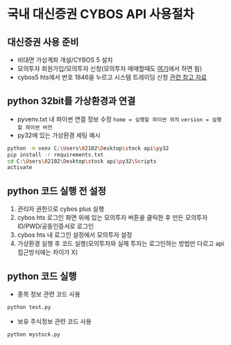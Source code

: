 # 국내 대신증권 CYBOS API 사용절차

## 대신증권 사용 준비

- 비대면 가상계좌 개설/CYBOS 5 설치
- 모의투자 회원가입/모의투자 신청(모의투자 매매할때도 [여기](https://vt.daishin.com/ds/cybos/info/info.do?m=4102&p=5492&v=4630)에서 하면 됨)
- cybos5 hts에서 번호 1846을 누르고 시스템 트레이딩 신청
[관련 참고 자료](https://money2.daishin.com/e5/mboard/ptype_basic/HTS_Plus_Helper/DW_Basic_Read_Page.aspx?boardseq=296&seq=219&page=1&searchString=&p=&v=&m=)

## python 32bit를 가상환경과 연결
- pyvenv.txt 내 파이썬 연결 정보 수정
  `home = 실행할 파이썬 위치`
  `version = 실행할 파이썬 버전`
- py32에 있는 가상환경 세팅 예시
```bash
python -m venv C:\Users\82102\Desktop\stock api\py32
pip install -r requirements.txt
cd C:\Users\82102\Desktop\stock api\py32\Scripts
activate
```

## python 코드 실행 전 설정
1. 관리자 권한으로 cybos plus 실행
2. cybos hts 로그인 화면 위에 있는 모의투자 버튼을 클릭한 후 만든 모의투자 ID/PWD/공동인증서로 로그인
3. cybos hts 내 로그인 설정에서 모의투자 설정
4. 가상환경 실행 후 코드 실행(모의투자와 실제 투자는 로그인하는 방법만 다르고 api접근방식에는 차이가 X)

## python 코드 실행
* 종목 정보 관련 코드 사용
```bash
python test.py
```
* 보유 주식정보 관련 코드 사용
```bash
python mystock.py
```
